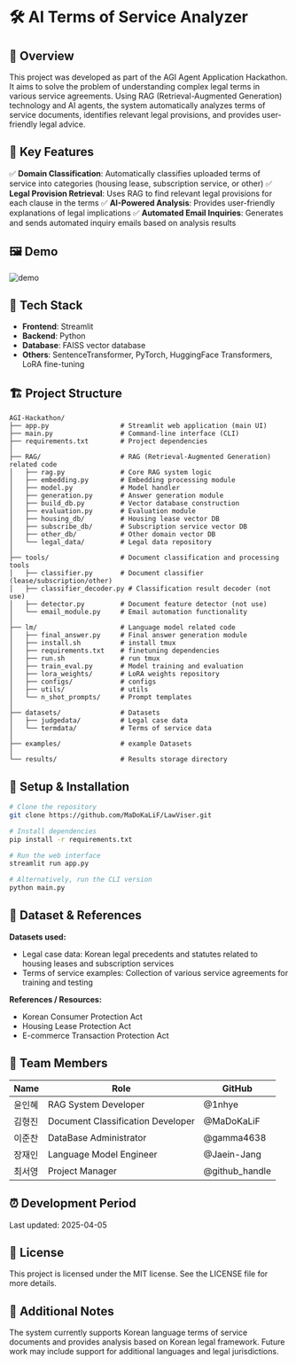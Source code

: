 # 🛠️ AI Terms of Service Analyzer

## 📌 Overview
This project was developed as part of the AGI Agent Application Hackathon. It aims to solve the problem of understanding complex legal terms in various service agreements. Using RAG (Retrieval-Augmented Generation) technology and AI agents, the system automatically analyzes terms of service documents, identifies relevant legal provisions, and provides user-friendly legal advice.

## 🚀 Key Features
✅ **Domain Classification**: Automatically classifies uploaded terms of service into categories (housing lease, subscription service, or other)
✅ **Legal Provision Retrieval**: Uses RAG to find relevant legal provisions for each clause in the terms
✅ **AI-Powered Analysis**: Provides user-friendly explanations of legal implications
✅ **Automated Email Inquiries**: Generates and sends automated inquiry emails based on analysis results

## 🖼️ Demo
![demo](./assets/lawviser_demo.gif)

## 🧩 Tech Stack
- **Frontend**: Streamlit
- **Backend**: Python
- **Database**: FAISS vector database
- **Others**: SentenceTransformer, PyTorch, HuggingFace Transformers, LoRA fine-tuning

## 🏗️ Project Structure
```
AGI-Hackathon/
├── app.py                  # Streamlit web application (main UI)
├── main.py                 # Command-line interface (CLI)
├── requirements.txt        # Project dependencies
│
├── RAG/                    # RAG (Retrieval-Augmented Generation) related code
│   ├── rag.py              # Core RAG system logic
│   ├── embedding.py        # Embedding processing module
│   ├── model.py            # Model handler
│   ├── generation.py       # Answer generation module
│   ├── build_db.py         # Vector database construction
│   ├── evaluation.py       # Evaluation module
│   ├── housing_db/         # Housing lease vector DB
│   ├── subscribe_db/       # Subscription service vector DB
│   ├── other_db/           # Other domain vector DB
│   └── legal_data/         # Legal data repository
│
├── tools/                  # Document classification and processing tools
│   ├── classifier.py       # Document classifier (lease/subscription/other)
│   ├── classifier_decoder.py # Classification result decoder (not use)
│   ├── detector.py         # Document feature detector (not use) 
│   └── email_module.py     # Email automation functionality
│
├── lm/                     # Language model related code
│   ├── final_answer.py     # Final answer generation module
│   ├── install.sh          # install tmux
│   ├── requirements.txt    # finetuning dependencies
│   ├── run.sh              # run tmux
│   ├── train_eval.py       # Model training and evaluation
│   ├── lora_weights/       # LoRA weights repository
│   ├── configs/            # configs
│   ├── utils/              # utils
│   └── n_shot_prompts/     # Prompt templates
│
├── datasets/               # Datasets
│   ├── judgedata/          # Legal case data
│   └── termdata/           # Terms of service data
│
├── examples/               # example Datasets
│
└── results/                # Results storage directory
```

## 🔧 Setup & Installation
```bash
# Clone the repository
git clone https://github.com/MaDoKaLiF/LawViser.git

# Install dependencies
pip install -r requirements.txt

# Run the web interface
streamlit run app.py

# Alternatively, run the CLI version
python main.py
```

## 📁 Dataset & References
**Datasets used:**
- Legal case data: Korean legal precedents and statutes related to housing leases and subscription services
- Terms of service examples: Collection of various service agreements for training and testing

**References / Resources:**
- Korean Consumer Protection Act
- Housing Lease Protection Act
- E-commerce Transaction Protection Act

## 🙌 Team Members
| Name | Role | GitHub |
|------|------|--------|
| 윤인혜 | RAG System Developer | @1nhye |
| 김형진 | Document Classification Developer | @MaDoKaLiF |
| 이준찬 | DataBase Administrator | @gamma4638 |
| 장재인 | Language Model Engineer | @Jaein-Jang |
| 최서영 | Project Manager | @github_handle |

## ⏰ Development Period
Last updated: 2025-04-05

## 📄 License
This project is licensed under the MIT license.
See the LICENSE file for more details.

## 💬 Additional Notes
The system currently supports Korean language terms of service documents and provides analysis based on Korean legal framework. Future work may include support for additional languages and legal jurisdictions.
